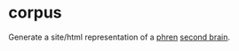 # corpus

Generate a site/html representation of a [phren](https://dammit.nl/second-brain-part0.html) [second brain](https://www.buildingasecondbrain.com/).

